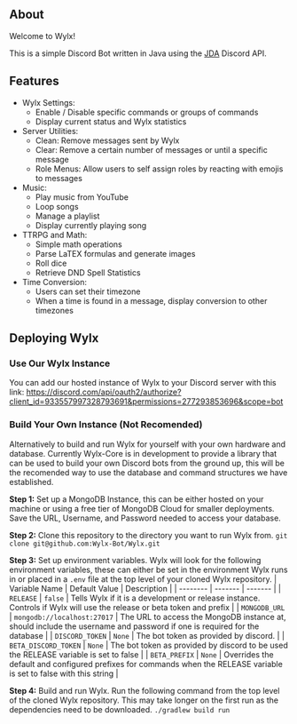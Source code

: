 ## About
Welcome to Wylx!

This is a simple Discord Bot written in Java using the [JDA](https://github.com/discord-jda/JDA) Discord API.
## Features
- Wylx Settings:
  - Enable / Disable specific commands or groups of commands
  - Display current status and Wylx statistics
- Server Utilities:
  - Clean: Remove messages sent by Wylx
  - Clear: Remove a certain number of messages or until a specific message
  - Role Menus: Allow users to self assign roles by reacting with emojis to messages
- Music:
  - Play music from YouTube
  - Loop songs
  - Manage a playlist
  - Display currently playing song
- TTRPG and Math:
  - Simple math operations
  - Parse LaTEX formulas and generate images
  - Roll dice
  - Retrieve DND Spell Statistics
- Time Conversion:
  - Users can set their timezone
  - When a time is found in a message, display conversion to other timezones

## Deploying Wylx
### Use Our Wylx Instance
You can add our hosted instance of Wylx to your Discord server with this link: https://discord.com/api/oauth2/authorize?client_id=933557997328793691&permissions=277293853696&scope=bot

### Build Your Own Instance (Not Recomended)
Alternatively to build and run Wylx for yourself with your own hardware and database. Currently Wylx-Core is in development to provide a library that can be used to build your own Discord bots from the ground up, this will be the recomended way to use the database and command structures we have established. 

**Step 1:**
Set up a MongoDB Instance, this can be either hosted on your machine or using a free tier of MongoDB Cloud for smaller deployments. Save the URL, Username, and Password needed to access your database.

**Step 2:**
Clone this repository to the directory you want to run Wylx from.
`git clone git@github.com:Wylx-Bot/Wylx.git`

**Step 3:**
Set up environment variables. Wylx will look for the following environment variables, these can either be set in the environment Wylx runs in or placed in a `.env` file at the top level of your cloned Wylx repository.
| Variable Name | Default Value | Description |
| -------- | ------- | ------- |
| `RELEASE` | `false` | Tells Wylx if it is a development or release instance. Controls if Wylx will use the release or beta token and prefix |
| `MONGODB_URL` | `mongodb://localhost:27017` | The URL to access the MongoDB instance at, should include the username and password if one is required for the database |
| `DISCORD_TOKEN` | `None` | The bot token as provided by discord. |
| `BETA_DISCORD_TOKEN` | `None` | The bot token as provided by discord to be used the RELEASE variable is set to false |
| `BETA_PREFIX` | `None` | Overrides the default and configured prefixes for commands when the RELEASE variable is set to false with this string |

**Step 4:**
Build and run Wylx. Run the following command from the top level of the cloned Wylx repository. This may take longer on the first run as the dependencies need to be downloaded.
`./gradlew build run`